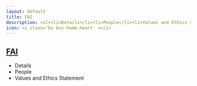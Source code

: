 ```yaml
---
layout: default
title: FAI
description: <ul><li>Details</li><li>People</li><li>Values and Ethics Statement</li></ul>
icon: <i class='bx bxs-home-heart' ></i>
---
```


<html>
    <h2 class="title"><a href="http://www.buffalo.edu/ubnow/stories/2020/02/grant-ai-foster-care.html" target="_blank">FAI</a></h2>
    <p class="description"><ul><li>Details</li><li>People</li><li>Values and Ethics Statement</li></ul></p>
</html>